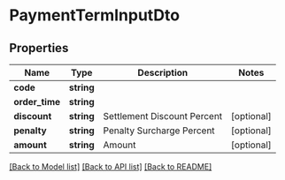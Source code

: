 # PaymentTermInputDto

## Properties
Name | Type | Description | Notes
------------ | ------------- | ------------- | -------------
**code** | **string** |  | 
**order_time** | **string** |  | 
**discount** | **string** | Settlement Discount Percent | [optional] 
**penalty** | **string** | Penalty Surcharge Percent | [optional] 
**amount** | **string** | Amount | [optional] 

[[Back to Model list]](../README.md#documentation-for-models) [[Back to API list]](../README.md#documentation-for-api-endpoints) [[Back to README]](../README.md)


